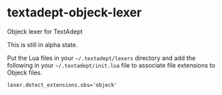# textadept-objeck-lexer
Objeck lexer for TextAdept

This is still in alpha state.

Put the Lua files in your `~/.textadept/lexers` directory and add the following in your `~/.textadept/init.lua` file to associate file extensions to Objeck files.

```
lexer.detect_extensions.obs='objeck'
```
